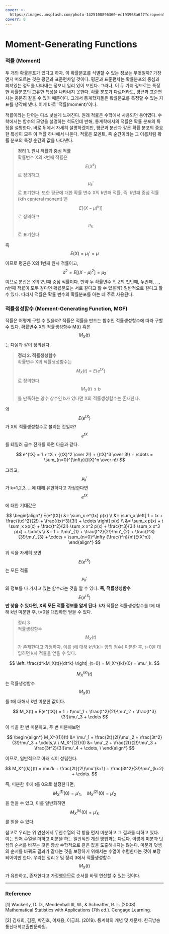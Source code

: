 ```yaml
---
cover: >-
  https://images.unsplash.com/photo-1425100896360-ec193968a6f7?crop=entropy&cs=srgb&fm=jpg&ixid=M3wxOTcwMjR8MHwxfHNlYXJjaHw2fHxzdGlsbCUyMG9jZWFufGVufDB8fHx8MTcwMTE1MTA0OHww&ixlib=rb-4.0.3&q=85
coverY: 0
---
```


# Moment-Generating Functions

### 적률 (Moment)

두 개의 확률분포가 있다고 하자. 이 확률분포를 식별할 수 있는 정보는 무엇일까? 가장 먼저 떠오르는 것은 평균과 표준편차일 것이다. 평균과 표준편차는 확률분포의 중심과 퍼져있는 정도를 나타내는 정보니 일리 있어 보인다. 그러나, 이 두 가지 정보로는 특정한 확률분포의 고유한 특성을 나타내지 못한다. 확률 분포가 다르더라도, 평균과 표준편차는 충분히 같을 수 있기 때문이다. 그래서 통계학자들은 확률분포를 특정할 수 있는 지표를 생각해 냈다. 이게 바로 '적률(moment)'이다.

적률이라는 단어는 다소 낯설게 느껴진다. 원래 적률은 수학에서 사용되던 용어였다. 수학에서는 함수의 모양을 설명하는 척도인데 반해, 통계학에서의 적률은 확률 분포의 특징을 설명한다. 바로 뒤에서 자세히 설명하겠지만, 평균과 분산과 같은 확률 분포의 중요한 특성이 모두 이 적률 하나에서 나온다. 적률은 모멘트, 즉 순간이라는 그 이름처럼 확률 분포의 특정 순간의 값을 나타낸다.

> **정리 1. 원시 적률과 중심 적률**\
> 확률변수 X의 k번째 적률은 $$E(X^k)$$로 정의하고, $$\mu_k'$$로 표기한다. 또한 평균에 대한 확률 변수 X의 k번째 적률, 즉 'k번째 중심 적률(kth centeral monent)'은 $$E[(X-\mu)^k]]$$로 정의하고 $$\mu_k$$로 표기한다.&#x20;

즉 $$E(X)=\mu_1'=\mu$$이므로 평균은 X의 1번째 원시 적률이고, $$\sigma^2=E[(X-\mu)^2]=\mu_2$$이므로 분산은 X의 2번째 중심 적률이다. 만약 두 확률변수 Y, Z의 첫번째, 두번째, ..., n번째 적률이 모두 같다면 확률분포는 서로 같다고 할 수 있을까? 일반적으로 같다고 할 수 있다. 따라서 적률은 확률 변수의 확률분포를 아는 데 주로 사용된다.

### 적률생성함수 (Moment-Generating Function, MGF)

적률은 어떻게 구할 수 있을까? 적률은 적률을 만드는 함수인 적률생성함수에 따라 구할 수 있다. 확률변수 X의 적률생성함수 M(t) 혹은 $$M_X(t)$$는 다음과 같이 정의된다.

> **정리 2. 적률생성함수** \
> 확률변수 X의 적률생성함수는 $$M_X(t)=E(e^{tX})$$로 정의한다. $$M_X(t) \le b$$를 만족하는 양수 상수인 b가 있다면 X의 적률생성함수는 존재한다.

왜 $$E(e^{tX})$$가 X의 적률생성함수로 불리는 것일까? $$e^{tX}$$를 테일러 급수 전개를 하면 다음과 같다.

$$
e^{tX} = 1 + tX + {(tX)^2 \over 2!} + {(tX)^3 \over 3!} + \cdots = \sum_{n=0}^{\infty}{(tX)^n \over n!}
$$

그리고, $$\mu_k'$$가 k=1,2,3, ...에 대해 유한하다고 가정한다면 $$e^{tX}$$에 대한 기대값은

$$
\begin{align*}
E(e^{tX}) &= \sum_x e^{tx} p(x) \\
&= \sum_x \left[ 1 + tx + \frac{(tx)^2}{2!} + \frac{(tx)^3}{3!} + \cdots \right] p(x) \\
&= \sum_x p(x) + t \sum_x xp(x) + \frac{t^2}{2!} \sum_x x^2 p(x) + \frac{t^3}{3!} \sum_x x^3 p(x) + \cdots \\
&= 1 + t\mu'_{1} + \frac{t^2}{2!}\mu'_{2} + \frac{t^3}{3!}\mu'_{3} + \cdots = \sum_{n=0}^\infty {\frac{t^n}{n!}E(X^n)}
\end{align*}
$$

위 식을 자세히 보면 $$E(e^{tX})$$는 모든 적률 $$\mu_k'$$의 정보를  다 가지고 있는 함수라는 것을 알 수 있다. **즉, 적률생성함수** $$E(e^{tX})$$**만 찾을 수 있다면, X의 모든 적률 정보를 알게 된다**. k차 적률은 적률생성함수를 t에 대해 k번 미분한 후, t=0을 대입하면 얻을 수 있다.

> 정리 3 \
> 적률생성함수 $$M_X(t)$$가 존재한다고 가정하자. 이를 t에 대해 k번(k는 양의 정수) 미분한 후, t=0을 대입하면 k차 적률을 얻을 수 있다.

$$
\left. \frac{d^kM_X(t)}{dt^k} \right|_{t=0} = M_X^{(k)}(0) = \mu'_k.
$$

$$M_X^{(k)}(t)$$는 적률생성함수 $$M_X(t)$$를 t에 대해서 k번 미분한 값이다.&#x20;

$$
M_X(t) = E(e^{tX}) = 1 + t\mu'_1 + \frac{t^2}{2!}\mu'_2 + \frac{t^3}{3!}\mu'_3 + \cdots
$$

이 식을 한 번 미분하고, 두 번 미분해보면

$$
\begin{align*} M_X^{(1)}(t) &= \mu'_1 + \frac{2t}{2!}\mu'_2 + \frac{3t^2}{3!}\mu'_3 + \cdots,\\ \ M_X^{(2)}(t) &= \mu'_2 + \frac{2t}{2!}\mu'_3 + \frac{3t^2}{3!}\mu'_4 + \cdots, \ \end{align*}
$$

이므로, 일반적으로 아래 식이 성립한다.&#x20;

$$
M_X^{(k)}(t) = \mu'k + \frac{2t}{2!}\mu'{k+1} + \frac{3t^2}{3!}\mu'_{k+2} + \cdots.
$$

즉, 미분한 후에 t를 0으로 설정한다면, $$M_X^{(1)}(0) = \mu'_1, \quad M_X^{(2)}(0) = \mu'_2$$을 얻을 수 있고, 이를 일반화하면 $$M_X^{(k)}(0) = \mu'_k$$를 얻을 수 있다.&#x20;

참고로 우리는 위 연산에서 무한수열의 각 항을 먼저 미분하고 그 결과를 더하고 있다. 이는 먼저 수열을 더하고 미분을 하는 일반적인 계산 방법과는 다르다. 이렇게 미분과 덧셈의 순서를 바꾸는 것은 항상 수학적으로 같은 값을 도출해내지는 않는다. 미분과 덧셈의 순서를 바꿔도 결과가 같다는 것을 보장하기 위해서는 수열이 수렴한다는 것이 보장되어야만 한다. 우리는 정리 2 및 정리 3에서 적률생성함수 $$M_X(t)$$가 유한하고, 존재한다고 가정했으므로 순서를 바꿔 연산할 수 있는 것이다.

***

### Reference

\[1] Wackerly, D. D., Mendenhall III, W., & Scheaffer, R. L. (2008). Mathematical Statistics with Applications (7th ed.). Cengage Learning.

\[2] 김재희, 김훈, 박진호, 이재용, 이긍희. (2019). 통계학의 개념 및 제문제. 한국방송통신대학교출판문화원.
